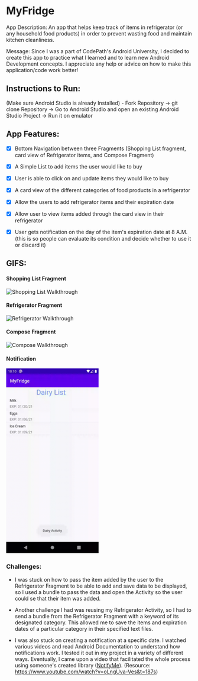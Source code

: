 # MyFridge
App Description: An app that helps keep track of items in refrigerator (or any household food products)
in order to prevent wasting food and maintain kitchen cleanliness.

Message: Since I was a part of CodePath's Android University, I decided to create this app to practice
what I learned and to learn new Android Development concepts. I appreciate any help or advice on how
to make this application/code work better!


## Instructions to Run:
(Make sure Android Studio is already Installed) - Fork Repository -> git clone Repository -> Go to
Android Studio and open an existing Android Studio Project -> Run it on emulator


## App Features:
- [x] Bottom Navigation between three Fragments (Shopping List fragment, card view of Refrigerator items, and Compose Fragment)
- [x] A Simple List to add items the user would like to buy
- [x] User is able to click on and update items they would like to buy
- [x] A card view of the different categories of food products in a refrigerator
- [x] Allow the users to add refrigerator items and their expiration date 
- [x] Allow user to view items added through the card view in their refrigerator
- [x] User gets notification on the day of the item's expiration date at 8 A.M. (this is so people
can evaluate its condition and decide whether to use it or discard it)


## GIFS:
#### Shopping List Fragment
  <img src="shoppingList.gif" title="Shopping List Walkthrough" width="250px"/>
  
#### Refrigerator Fragment
  <img src="refrigerator.gif" title="Refrigerator Walkthrough" width="250px"/>
  
#### Compose Fragment
  <img src="compose.gif" title="Compose Walkthrough" width="250px"/>

#### Notification
  <img src="notification.gif" title="Notification Example" width="250px"/>


### Challenges:
- I was stuck on how to pass the item added by the user to the Refrigerator Fragment to be able to
add and save data to be displayed, so I used a bundle to pass the data and open the Activity so the
user could se that their item was added.

- Another challenge I had was reusing my Refrigerator Activity, so I had to send a bundle from the
Refrigerator Fragment with a keyword of its designated category. This allowed me to save the items
and expiration dates of a particular category in their specified text files.

- I was also stuck on creating a notification at a specific date. I watched various videos and read
Android Documentation to understand how notifications work. I tested it out in my project in a variety
of different ways. Eventually, I came upon a video that facilitated the whole process using someone's
created library (<a href="https://github.com/jakebonk/NotifyMe">NotifyMe</a>). (Resource:
https://www.youtube.com/watch?v=oLngUva-Ves&t=187s)
